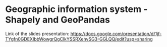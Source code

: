 # Geographic information system - Shapely and GeoPandas

Link of the slides presentation: https://docs.google.com/presentation/d/1jf-TYgfn0GDEXIbbWowgrQgClkYSSRXehvSG3-GGLQQ/edit?usp=sharing
